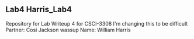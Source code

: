 ## Lab4 Harris_Lab4
Repository for Lab Writeup 4 for CSCI-3308
I'm changing this to be difficult
Partner: Cosi Jackson wassup
Name: William Harris
